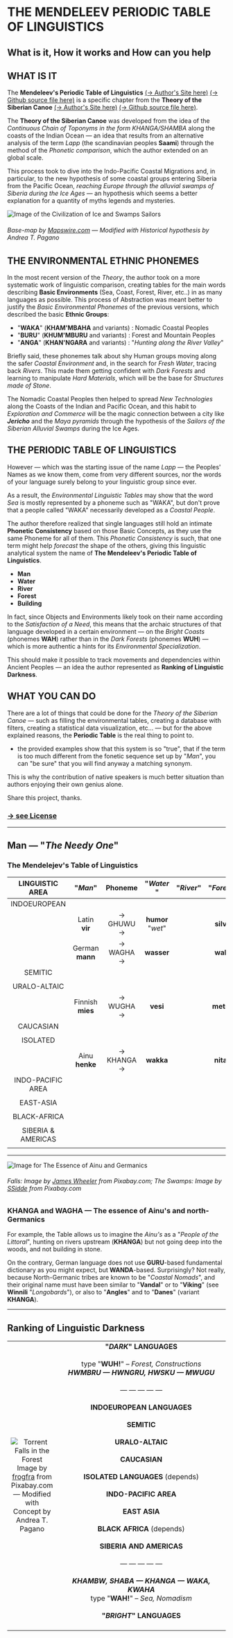 # THE MENDELEEV PERIODIC TABLE OF LINGUISTICS
## What is it, How it works and How can you help

## WHAT IS IT

The **Mendeleev's Periodic Table of Linguistics** [(→ Author's Site here)](https://pagano-arte.blogspot.com/2021/02/the-mendeleevs-periodic-table-of.html) [(→ Github source file here)](https://github.com/siberia3/periodic-table-of-linguistics/blob/main/The-Mendeleev-Periodic-Table-of-Linguistics.html) is a specific chapter from the **Theory of the Siberian Canoe** [(→ Author's Site here)](https://pagano-arte.blogspot.com/2020/08/theory-of-siberian-canoe.html) [(→ Github source file here)](https://github.com/siberia3/periodic-table-of-linguistics/blob/main/Theory-of-the-Siberian-Canoe.html). 

The **Theory of the Siberian Canoe** was developed from the idea of the *Continuous Chain of Toponyms in the form KHANGA/SHAMBA* along the coasts of the Indian Ocean — an idea that results from an alternative analysis of the term *Lapp* (the scandinavian peoples **Saami**) through the method of the *Phonetic comparison*, which the author extended on an global scale.  

This process took to dive into the Indo-Pacific Coastal Migrations and, in particular, to the new hypothesis of some coastal groups entering Siberia from the Pacific Ocean, *reaching Europe through the alluvial swamps of Siberia during the Ice Ages* — an hypothesis which seems a better explanation for a quantity of myths legends and mysteries. 


![Image of the Civilization of Ice and Swamps Sailors](https://github.com/siberia3/periodic-table-of-linguistics/blob/main/SHA-LIBU%20-%20The%20Salmons.png)

###### Base-map by [Mapswire.com](https://www.mapswire.com) — Modified with Historical hypothesis by Andrea T. Pagano</font>
	


## THE ENVIRONMENTAL ETHNIC PHONEMES

In the most recent version of the *Theory*, the author took on a more systematic work of linguistic comparison, creating tables for the main words describing **Basic Environments** (Sea, Coast, Forest, River, etc..) in as many languages as possible. This process of Abstraction was meant better to justify the *Basic Environmental Phonemes* of the previous versions, which described the basic **Ethnic Groups**: 

- "**WAKA**" (**KHAM'MBAHA** and variants) : Nomadic Coastal Peoples 
- "**BURU**" (**KHUM'MBURU** and variants) : Forest and Mountain Peoples
- "**ANGA**" (**KHAN'NGARA** and variants) : "*Hunting along the River Valley*" 

Briefly said, these phonemes talk about shy Human groups moving along the safer *Coastal Environment* and, in the search for *Fresh Water*, tracing back *Rivers*. This made them getting confident with *Dark Forests* and learning to manipulate *Hard Materials*, which will be the base for *Structures made of Stone*. 

The Nomadic Coastal Peoples then helped to spread *New Technologies* along the Coasts of the Indian and Pacific Ocean, and this habit to *Exploration and Commerce* will be the magic connection between a city like **_Jericho_** and the *Maya pyramids* through the hypothesis of the *Sailors of the Siberian Alluvial Swamps* during the Ice Ages. 


## THE PERIODIC TABLE OF LINGUISTICS

However — which was the starting issue of the name *Lapp* — the Peoples' Names as we know them, come from very different sources, nor the words of your language surely belong to your linguistic group since ever. 

As a result, the *Environmental Linguistic Tables* may show that the word *Sea* is mostly represented by a phoneme such as "WAKA", but don't prove that a people called "WAKA" necessarily developed as a *Coastal People*.

The author therefore realized that single languages still hold an intimate **Phonetic Consistency** based on those Basic Concepts, as they use the same Phoneme for all of them. This *Phonetic Consistency* is such, that one term might help *forecast* the shape of the others, giving this linguistic analytical system the name of **The Mendeleev's Periodic Table of Linguistics**.

* **Man**
* **Water**
* **River**
* **Forest**
* **Building**

In fact, since Objects and Environments likely took on their name according to the *Satisfaction of a Need*, this means that the archaic structures of that language developed in a certain environment — on the *Bright Coasts* (phonemes **WAH**) rather than in the *Dark Forests* (phonemes **WUH**) — which is more authentic a hints for its *Environmental Specialization*. 

This should make it possible to track movements and dependencies within Ancient Peoples — an idea the author represented as **Ranking of Linguistic Darkness**.


## WHAT YOU CAN DO

There are a lot of things that could be done for the *Theory of the Siberian Canoe* — such as filling the environmental tables, creating a database with filters, creating a statistical data visualization, etc... — but for the above explained reasons, the **Periodic Table** is the real thing to point to.

- the provided examples show that this system is so "true", that if the term is too much different from the fonetic sequence set up by "<i>Man</i>", you can "be sure" that you will find anyway a matching synonym. 

This is why the contribution of native speakers is much better situation than authors enjoying their own genius alone. 

Share this project, thanks.

### [→ see License ](https://github.com/siberia3/periodic-table-of-linguistics/blob/main/LICENSE.md)

---


## Man — "*The Needy One*"

### The Mendelejev's Table of Linguistics

| LINGUISTIC AREA | "*Man*" |	Phoneme	| "*Water*	" |  "*River*" | "*Forest*" | "*House*" | 
| :----: | :----: | :----: | :----: | :----: | :----: | :----: |
| INDOEUROPEAN |
||Latin **vir**| → GHUWU → |**humor** "*wet*" ||**silva**	|**domus**| 
|| German **mann**|	→ WAGHA →	|**wasser**||**wald**|**wand** "*wall*"| 
|SEMITIC|
||
|URALO-ALTAIC|
||Finnish **mies**|	→ WUGHA →	|**vesi**||	**metsä**| **mökki** "*cottage*"| 
|CAUCASIAN|
||
|ISOLATED|
|| Ainu **henke**| → KHANGA → |**wakka**||**nitay**|**cise**| 
|INDO-PACIFIC AREA| 
||
|EAST-ASIA|
||
|BLACK-AFRICA|
||
|SIBERIA & AMERICAS|
||
---

![Image for The Essence of Ainu and Germanics](https://github.com/siberia3/periodic-table-of-linguistics/blob/main/KHANGA%20and%20WAGHA%20-%20The%20Worlds%20of%20Ainu%20and%20Germans.png)

###### Falls: Image by [James Wheeler](https://pixabay.com/users/jameswheeler-5314099/?utm_source=link-attribution&utm_medium=referral&utm_campaign=image&utm_content=3753188) from Pixabay.com; The Swamps: Image by [SSidde](https://pixabay.com/users/ssidde-19562401/?utm_source=link-attribution&utm_medium=referral&utm_campaign=image&utm_content=5944945) from Pixabay.com

### KHANGA and WAGHA — The essence of Ainu's and north-Germanics

For example, the Table allows us to imagine the *Ainu's* as a "*People of the Littoral*", hunting on rivers upstream (**KHANGA**) but not going deep into the woods, and not building in stone.

On the contrary, German language does not use **GURU**-based fundamental dictionary as you might expect, but **WANDA**-based. Surprisingly? Not really, because North-Germanic tribes are known to be "*Coastal Nomads*", and their original name must have been similar to "**Vandal**" or to "**Viking**" (see **Winnili** "*Longobards*"), or also to "**Angles**" and to "**Danes**" (variant **KHANGA**).

--- 

## Ranking of Linguistic Darkness
| | |
| :---: | :---: | 
| ![Torrent Falls in the Forest](https://github.com/siberia3/periodic-table-of-linguistics/blob/main/The%20Periodic%20Table%20of%20Linguistics.png) Image by [frogfra](https://pixabay.com/users/frogfra-712330/?utm_source=link-attribution&utm_medium=referral&utm_campaign=image&utm_content=846792) from Pixabay.com — Modified with Concept by Andrea T. Pagano</font>| **"*DARK*" LANGUAGES**<br><br>type "**WUH!**" – *Forest, Constructions* <br>***HWMBRU — HWNGRU, HWSKU — MWUGU***<br><br>— — — — —<br><br>**INDOEUROPEAN LANGUAGES**<br><br>**SEMITIC**<br><br>**URALO-ALTAIC**<br><br>**CAUCASIAN**<br><br>**ISOLATED LANGUAGES** (depends)<br><br>**INDO-PACIFIC AREA**<br><br>**EAST ASIA**<br><br>**BLACK AFRICA** (depends)<br><br>**SIBERIA AND AMERICAS** <br><br>— — — — —<br><br>***KHAMBW, SHABA — KHANGA — WAKA, KWAHA***<br> type "**WAH!**" – *Sea, Nomadism* <br><br>**"*BRIGHT*" LANGUAGES**<br>&nbsp;&nbsp;&nbsp;&nbsp;&nbsp;&nbsp;&nbsp;&nbsp;&nbsp;&nbsp;&nbsp;&nbsp;&nbsp;&nbsp;&nbsp;&nbsp;&nbsp;&nbsp;&nbsp;&nbsp;&nbsp;&nbsp;&nbsp;&nbsp;&nbsp;&nbsp;&nbsp;&nbsp;&nbsp;&nbsp;&nbsp;&nbsp;&nbsp;&nbsp;&nbsp;&nbsp;&nbsp;&nbsp;&nbsp;&nbsp;&nbsp;&nbsp;&nbsp;&nbsp;&nbsp;&nbsp;&nbsp;&nbsp;&nbsp;&nbsp;&nbsp;&nbsp;&nbsp;&nbsp;&nbsp;&nbsp;&nbsp;&nbsp;&nbsp;&nbsp;&nbsp;&nbsp;&nbsp;&nbsp;&nbsp;&nbsp;&nbsp;&nbsp;&nbsp;&nbsp;&nbsp;&nbsp;&nbsp;&nbsp;&nbsp;&nbsp;&nbsp;&nbsp;&nbsp;&nbsp;&nbsp;&nbsp;&nbsp;&nbsp;&nbsp;&nbsp;&nbsp;| 
